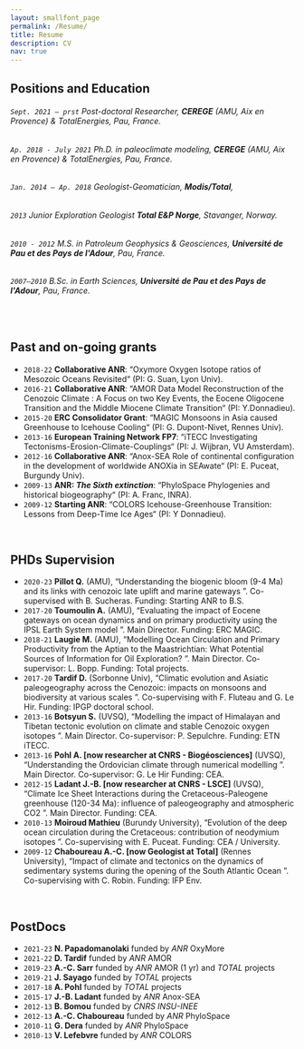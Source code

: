```yaml
---
layout: smallfont_page
permalink: /Resume/
title: Resume
description: CV
nav: true
---
```


## Positions and Education


###### `Sept. 2021 – prst` Post-doctoral Researcher, __CEREGE__ (AMU, Aix en Provence) & TotalEnergies, Pau, France.

###### `Ap. 2018 - July 2021`  Ph.D. in paleoclimate modeling, __CEREGE__ (AMU, Aix en Provence) & TotalEnergies, Pau, France.

###### `Jan. 2014 – Ap. 2018` Geologist-Geomatician, __Modis/Total__, 

###### `2013` Junior Exploration Geologist __Total E&P Norge__, Stavanger, Norway.

###### `2010 - 2012`  M.S. in Patroleum Geophysics & Geosciences, __Université de Pau et des Pays de l'Adour__, Pau, France.

###### `2007–2010` B.Sc. in Earth Sciences, __Université de Pau et des Pays de l'Adour__, Pau, France.

<p>&nbsp;</p>

## Past and on-going grants


- `2018-22`  __Collaborative ANR__: “Oxymore Oxygen Isotope ratios of Mesozoic Oceans Revisited“ (PI: G. Suan, Lyon Univ).
- `2016-21`  __Collaborative ANR__: “AMOR Data Model Reconstruction of the Cenozoic Climate : A Focus on two Key Events, the Eocene Oligocene Transition and the Middle Miocene Climate Transition“ (PI: Y.Donnadieu).
- `2015-20`  __ERC Consolidator Grant__: “MAGIC Monsoons in Asia caused Greenhouse to Icehouse Cooling“ (PI: G. Dupont-Nivet, Rennes Univ).
- `2013-16`  __European Training Network FP7__: “iTECC Investigating Tectonisms-Erosion-Climate-Couplings“ (PI: J. Wijbran, VU Amsterdam).
- `2012-16`  __Collaborative ANR__: “Anox-SEA Role of continental configuration in the development of worldwide ANOXia in SEAwate“ (PI: E. Puceat, Burgundy Univ).
- `2009-13`  __ANR: *The Sixth extinction*__: “PhyloSpace Phylogenies and historical biogeography“ (PI: A. Franc, INRA).
- `2009-12`  __Starting ANR__: “COLORS Icehouse-Greenhouse Transition: Lessons from Deep-Time Ice Ages“ (PI: Y Donnadieu).


<p>&nbsp;</p>

## PHDs Supervision


- `2020-23` __Pillot Q.__ (AMU), “Understanding the biogenic bloom (9-4 Ma) and its links with cenozoic late uplift and marine gateways ”. Co-supervised with B. Sucheras. Funding: Starting ANR to B.S.
- `2017-20` __Toumoulin A.__ (AMU), “Evaluating the impact of Eocene gateways on ocean dynamics and on primary productivity using the IPSL Earth System model ”. Main Director. Funding: ERC MAGIC.
- `2018-21` __Laugie M.__ (AMU), “Modelling Ocean Circulation and Primary Productivity from the Aptian to the Maastrichtian: What Potential Sources of Information for Oil Exploration? ”. Main Director.  Co-supervisor: L. Bopp. Funding: Total projects.
- `2017-20` __Tardif D.__ (Sorbonne Univ), “Climatic evolution and Asiatic paleogeography across the Cenozoic: impacts on monsoons and biodiversity at various scales ”. Co-supervising with F. Fluteau and G. Le Hir. Funding: IPGP doctoral school.
- `2013-16` __Botsyun S.__ (UVSQ), “Modelling the impact of Himalayan and Tibetan tectonic evolution on climate and stable Cenozoic oxygen isotopes ”. Main Director. Co-supervisor: P. Sepulchre. Funding: ETN iTECC.
- `2013-16` __Pohl A. [now researcher at CNRS - Biogéosciences]__ (UVSQ), “Understanding the Ordovician climate through numerical modelling ”. Main Director. Co-supervisor: G. Le Hir Funding: CEA.
- `2012-15` __Ladant J.-B. [now researcher at CNRS - LSCE]__ (UVSQ), “Climate Ice Sheet Interactions during the Cretaceous-Paleogene greenhouse (120-34 Ma): influence of paleogeography and atmospheric CO2 ”. Main Director. Funding: CEA.
- `2010-13` __Moiroud Mathieu__ (Burundy University), “Evolution of the deep ocean circulation during the Cretaceous: contribution of neodymium isotopes ”. Co-supervising with E. Puceat. Funding: CEA / University.
- `2009-12` __Chaboureau A.-C. [now Geologist at Total]__ (Rennes University), “Impact of climate and tectonics on the dynamics of sedimentary systems during the opening of the South Atlantic Ocean ”. Co-supervising with C. Robin. Funding: IFP Env.

<p>&nbsp;</p>

## PostDocs 

- `2021-23`  __N. Papadomanolaki__ funded by *ANR* OxyMore
- `2021-22`  __D. Tardif__ funded by *ANR* AMOR
- `2019-23`  __A.-C. Sarr__ funded by *ANR* AMOR (1 yr) and *TOTAL* projects
- `2019-21`  __J. Sayago__ funded by *TOTAL* projects
- `2017-18`  __A. Pohl__ funded by *TOTAL* projects
- `2015-17`  __J.-B. Ladant__ funded by *ANR* Anox-SEA
- `2012-13`  __B. Bomou__ funded by *CNRS INSU-INEE*
- `2012-13`  __A.-C. Chaboureau__ funded by *ANR* PhyloSpace
- `2010-11`  __G. Dera__ funded by *ANR* PhyloSpace
- `2010-13`  __V. Lefebvre__ funded by *ANR* COLORS
